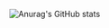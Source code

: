 ![Anurag's GitHub stats](https://github-readme-stats.vercel.app/api?username=KimJinSeong-Git&show_icons=true&theme=radical)
<!--
**KimJinSeong-Git/KimJinSeong-Git** is a ✨ _special_ ✨ repository because its `README.md` (this file) appears on your GitHub profile.

Here are some ideas to get you started:

- 🔭 I’m currently working on ...
- 🌱 I’m currently learning ...
- 👯 I’m looking to collaborate on ...
- 🤔 I’m looking for help with ...
- 💬 Ask me about ...
- 📫 How to reach me: ...
- 😄 Pronouns: ...
- ⚡ Fun fact: ...
-->
